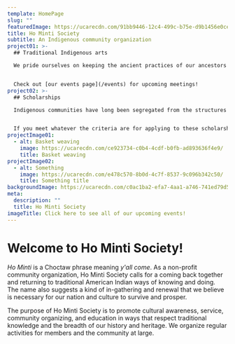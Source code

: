 ```yaml
---
template: HomePage
slug: ""
featuredImage: https://ucarecdn.com/91bb9446-12c4-499c-b75e-d9b1456e0ceb/
title: Ho Minti Society
subtitle: An Indigenous community organization
project01: >-
  ## Traditional Indigenous arts

  We pride ourselves on keeping the ancient practices of our ancestors alive, and we host regular meetings at which experts and novices alike come together to practice beading, stitchwork, and pine needle basketry. Traditionally... 


  Check out [our events page](/events) for upcoming meetings!
project02: >-
  ## Scholarships

  Indigenous communities have long been segregated from the structures of social, political, and economic power, and one of the ways in which that segregation has played out has been through the unequal access of education for Indigenous youth. Ho Minti Society...


  If you meet whatever the criteria are for applying to these scholarships, please see [our scholarship page](/scholarships) for more details.
projectImage01:
  - alt: Basket weaving
    image: https://ucarecdn.com/ce923734-c0b4-4cdf-b0fb-ad893636f4e9/
    title: Basket weaving
projectImage02:
  - alt: Something
    image: https://ucarecdn.com/e478c570-8b0d-4c7f-8537-9c096b342c50/
    title: Something title
backgroundImage: https://ucarecdn.com/c0ac1ba2-efa7-4aa1-a746-741ed79d591d/
meta:
  description: ""
  title: Ho Minti Society
imageTitle: Click here to see all of our upcoming events!
---
```


# Welcome to Ho Minti Society!

*Ho Minti* is a Choctaw phrase meaning *y'all come*. As a non-profit community organization, Ho Minti Society calls for a coming back together and returning to traditional American Indian ways of knowing and doing. The name also suggests a kind of in-gathering and renewal that we believe is necessary for our nation and culture to survive and prosper.

The purpose of Ho Minti Society is to promote cultural awareness, service, community organizing, and education in ways that respect traditional knowledge and the breadth of our history and heritage. We organize regular activities for members and the community at large.